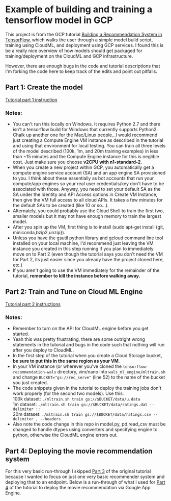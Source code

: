 # Example of building and training a tensorflow model in GCP

This project is from the GCP tutorial [Building a Recommendation System in TensorFlow](https://cloud.google.com/solutions/machine-learning/recommendation-system-tensorflow-overview), which walks the user through a simple model build script, training using CloudML, and deployment using GCP services.  I found this is be a really nice overview of how models should get packaged for training/deployment on the CloudML and GCP infrastructure.

However, there are enough bugs in the code and tutorial descriptions that I'm forking the code here to keep track of the edits and point out pitfalls.

## Part 1: Create the model
[Tutorial part 1 instruction](https://cloud.google.com/solutions/machine-learning/recommendation-system-tensorflow-create-model)  

### Notes:
* You can't run this locally on Windows.  It requires Python 2.7 and there isn't a tensorflow build for Windows that currently supports Python2.  Chalk up another one for the Mac/Linux people...I would recommend just creating a Compute Engine VM instance as described in the tutorial and using that environment for local testing.  You can train all three levels of the model described (100k, 1m, and 20m training examples) in less than ~15 minutes and the Compute Engine instance for this is neglible cost.  Just make sure you choose **v2CPU with n1-standard-2**.
* When you create a new project within GCP, you automatically get a compute engine service account (SA) and an app engine SA provisioned to you.  I think about these essentially as bot accounts that run your compute/app engines so your real user credentials/key don't have to be associated with those.  Anyway, you need to set your default SA as the SA under the Identity and API Access options in Create VM Instance, then give the VM full access to all cloud APIs.  It takes a few minutes for the default SAs to be created (like 10 or so...).
* Alternately, you could probably use the Cloud Shell to train the first two, smaller models but it may not have enough memory to train the largest model.
* After you spin up the VM, first thing is to install (sudo apt-get install {git, miniconda,bzip2,unzip}).
* Unless you have the gsutil python library and gcloud command line tool installed on your local machine, I'd recommend just leaving the VM instance you created in this step running if you plan to immediately move on to Part 2 (even though the tutorial says you don't need the VM for Part 2, its just easier since you already have the project cloned here, etc.)
* If you aren't going to use the VM immediately for the remainder of the tutorial, **remember to kill the instance before walking away.**  

## Part 2: Train and Tune on Cloud ML Engine
[Tutorial part 2 instructions](https://cloud.google.com/solutions/machine-learning/recommendation-system-tensorflow-train-cloud-ml-engine)

### Notes:
* Remember to turn on the API for CloudML engine before you get started.
* Yeah this was pretty frustrating, there are some outright wrong statements in the tutorial and bugs in the code such that nothing will run after you deploy to CloudML.
* In the first step of the tutorial when you create a Cloud Storage bucket, **be sure to put this in the same region as your VM**.
* In your VM instance (or wherever you've cloned the `tensorflow-recommendation-wals` directory, vim/nano into `wals_ml_engine/mltrain.sh` and change `BUCKET="gs://rec_serve"` (line 52) to the name of the bucket you just created.
* The code snippets given in the tutorial to deploy the training jobs don't work properly (for the second two models).  Use this:  
100k dataset: `./mltrain.sh train gs://$BUCKET/data/u.data`  
1m dataset: `./mltrain.sh train gs://$BUCKET/data/ratings.dat --delimiter ::`  
20m dataset: `./mltrain.sh train gs://$BUCKET/data/ratings.csv --delimiter , --headers`  
* Also note the code change in this repo in model.py, pd.read_csv must be changed to handle dtypes using converters and specifying engine to python, otherwise the CloudML engine errors out.

## Part 4: Deploying the movie recommendation system
For this very basic run-through I skipped [Part 3](https://cloud.google.com/solutions/machine-learning/recommendation-system-tensorflow-apply-to-analytics-data) of the original tutorial because I wanted to focus on just one very basic recommender system and deploying that to an endpoint.  Below is a run-through of what I used for [Part 4](https://cloud.google.com/solutions/machine-learning/recommendation-system-tensorflow-deploy) of the tutorial to deploy the movie recommendation via Google App Engine.  



